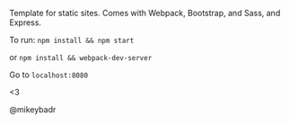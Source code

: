 Template for static sites. Comes with Webpack, Bootstrap, and Sass, and Express.

To run:
`npm install && npm start`

or `npm install && webpack-dev-server`

Go to `localhost:8080`

<3

@mikeybadr
